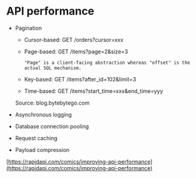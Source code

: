 # API performance

* Pagination
  * Cursor-based: GET /orders?cursor=xxx
  * Page-based: GET /items?page=2&size=3
 
    ~~~admonish tip title="Page or offset"
    "Page" is a client-facing abstraction whereas "offset" is the actual SQL mechanism.
    ~~~
    
  * Key-based: GET /items?after_id=102&limit=3
  * Time-based: GET /items?start_time=xxx&end_time=yyy

  Source: blog.bytebytego.com

* Asynchronous logging
* Database connection pooling
* Request caching
* Payload compression

[https://rapidapi.com/comics/improving-api-performance](https://rapidapi.com/comics/improving-api-performance)
